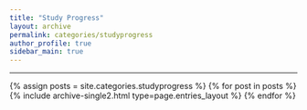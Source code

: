 ```yaml
---
title: "Study Progress"
layout: archive
permalink: categories/studyprogress
author_profile: true
sidebar_main: true
---
```


<!-- 공백이 포함되어 있는 카테고리 이름의 경우 site.categories.['a b c'] 이런식으로! -->

***

{% assign posts = site.categories.studyprogress %}
{% for post in posts %} {% include archive-single2.html type=page.entries_layout %} {% endfor %}

